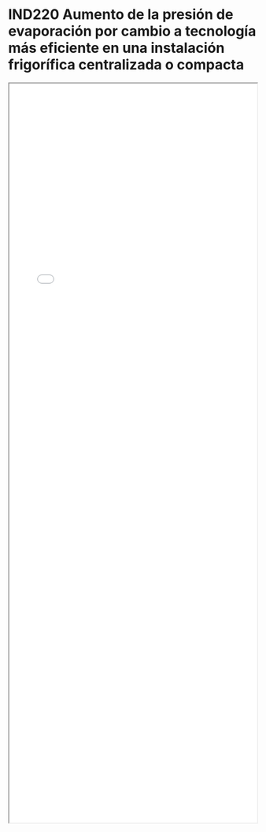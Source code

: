 
# IND220  Aumento de la presión de evaporación por cambio a tecnología más eficiente en una instalación frigorífica centralizada o compacta

<iframe src="../IND220  Aumento de la presión de evaporación por cambio a tecnología más eficiente en una instalación frigorífica centralizada o compacta.pdf" width="100%" height="1500px"></iframe>

